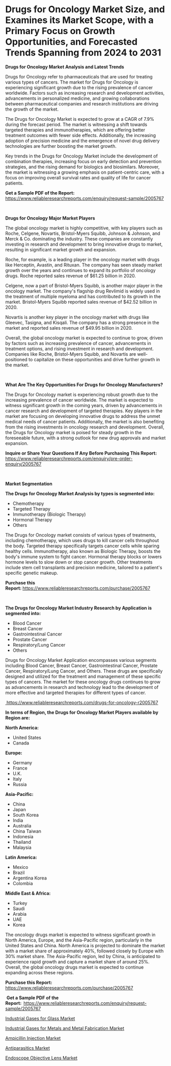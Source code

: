 <p><h1>Drugs for Oncology Market Size, and Examines its Market Scope, with a Primary Focus on Growth Opportunities, and Forecasted Trends Spanning from 2024 to 2031</h1></p><p><strong>Drugs for Oncology Market Analysis and Latest Trends</strong></p>
<p><p>Drugs for Oncology refer to pharmaceuticals that are used for treating various types of cancers. The market for Drugs for Oncology is experiencing significant growth due to the rising prevalence of cancer worldwide. Factors such as increasing research and development activities, advancements in personalized medicine, and growing collaborations between pharmaceutical companies and research institutions are driving the growth of the market.</p><p>The Drugs for Oncology Market is expected to grow at a CAGR of 7.9% during the forecast period. The market is witnessing a shift towards targeted therapies and immunotherapies, which are offering better treatment outcomes with fewer side effects. Additionally, the increasing adoption of precision medicine and the emergence of novel drug delivery technologies are further boosting the market growth.</p><p>Key trends in the Drugs for Oncology Market include the development of combination therapies, increasing focus on early detection and prevention strategies, and the rising demand for biologics and biosimilars. Moreover, the market is witnessing a growing emphasis on patient-centric care, with a focus on improving overall survival rates and quality of life for cancer patients.</p></p>
<p><strong>Get a Sample PDF of the Report:&nbsp;</strong> <a href="https://www.reliableresearchreports.com/enquiry/request-sample/2005767">https://www.reliableresearchreports.com/enquiry/request-sample/2005767</a></p>
<p>&nbsp;</p>
<p><strong>Drugs for Oncology Major Market Players</strong></p>
<p><p>The global oncology market is highly competitive, with key players such as Roche, Celgene, Novartis, Bristol-Myers Squibb, Johnson & Johnson, and Merck & Co. dominating the industry. These companies are constantly investing in research and development to bring innovative drugs to market, resulting in significant market growth and expansion.</p><p>Roche, for example, is a leading player in the oncology market with drugs like Herceptin, Avastin, and Rituxan. The company has seen steady market growth over the years and continues to expand its portfolio of oncology drugs. Roche reported sales revenue of $61.25 billion in 2020.</p><p>Celgene, now a part of Bristol-Myers Squibb, is another major player in the oncology market. The company's flagship drug Revlimid is widely used in the treatment of multiple myeloma and has contributed to its growth in the market. Bristol-Myers Squibb reported sales revenue of $42.52 billion in 2020.</p><p>Novartis is another key player in the oncology market with drugs like Gleevec, Tasigna, and Kisqali. The company has a strong presence in the market and reported sales revenue of $49.95 billion in 2020.</p><p>Overall, the global oncology market is expected to continue to grow, driven by factors such as increasing prevalence of cancer, advancements in treatment options, and rising investment in research and development. Companies like Roche, Bristol-Myers Squibb, and Novartis are well-positioned to capitalize on these opportunities and drive further growth in the market.</p></p>
<p>&nbsp;</p>
<p><strong>What Are The Key Opportunities For Drugs for Oncology Manufacturers?</strong></p>
<p><p>The Drugs for Oncology market is experiencing robust growth due to the increasing prevalence of cancer worldwide. The market is expected to witness significant growth in the coming years, driven by advancements in cancer research and development of targeted therapies. Key players in the market are focusing on developing innovative drugs to address the unmet medical needs of cancer patients. Additionally, the market is also benefiting from the rising investments in oncology research and development. Overall, the Drugs for Oncology market is poised for steady growth in the foreseeable future, with a strong outlook for new drug approvals and market expansion.</p></p>
<p><strong>Inquire or Share Your Questions If Any Before Purchasing This Report:</strong> <a href="https://www.reliableresearchreports.com/enquiry/pre-order-enquiry/2005767">https://www.reliableresearchreports.com/enquiry/pre-order-enquiry/2005767</a></p>
<p>&nbsp;</p>
<p><strong>Market Segmentation</strong></p>
<p><strong>The Drugs for Oncology Market Analysis by types is segmented into:</strong></p>
<p><ul><li>Chemotherapy</li><li>Targeted Therapy</li><li>Immunotherapy (Biologic Therapy)</li><li>Hormonal Therapy</li><li>Others</li></ul></p>
<p><p>The Drugs for Oncology market consists of various types of treatments, including chemotherapy, which uses drugs to kill cancer cells throughout the body. Targeted therapy specifically targets cancer cells while sparing healthy cells. Immunotherapy, also known as Biologic Therapy, boosts the body's immune system to fight cancer. Hormonal therapy blocks or lowers hormone levels to slow down or stop cancer growth. Other treatments include stem cell transplants and precision medicine, tailored to a patient's specific genetic makeup.</p></p>
<p><strong>Purchase this Report:&nbsp;</strong><a href="https://www.reliableresearchreports.com/purchase/2005767">https://www.reliableresearchreports.com/purchase/2005767</a></p>
<p>&nbsp;</p>
<p><strong>The Drugs for Oncology Market Industry Research by Application is segmented into:</strong></p>
<p><ul><li>Blood Cancer</li><li>Breast Cancer</li><li>Gastrointestinal Cancer</li><li>Prostate Cancer</li><li>Respiratory/Lung Cancer</li><li>Others</li></ul></p>
<p><p>Drugs for Oncology Market Application encompasses various segments including Blood Cancer, Breast Cancer, Gastrointestinal Cancer, Prostate Cancer, Respiratory/Lung Cancer, and Others. These drugs are specifically designed and utilized for the treatment and management of these specific types of cancers. The market for these oncology drugs continues to grow as advancements in research and technology lead to the development of more effective and targeted therapies for different types of cancer.</p></p>
<p><a href="https://www.reliableresearchreports.com/drugs-for-oncology-r2005767">&nbsp;https://www.reliableresearchreports.com/drugs-for-oncology-r2005767</a></p>
<p><strong>In terms of Region, the Drugs for Oncology Market Players available by Region are:</strong></p>
<p>
    <p> <strong> North America: </strong>
        <ul>
            <li>United States</li>
            <li>Canada</li>
        </ul>
        </p> 
    <p> <strong> Europe: </strong>
        <ul>
            <li>Germany</li>
            <li>France</li>
            <li>U.K.</li>
            <li>Italy</li>
            <li>Russia</li>
        </ul>
        </p> 
    <p> <strong> Asia-Pacific: </strong>
        <ul>
            <li>China</li>
            <li>Japan</li>
            <li>South Korea</li>
            <li>India</li>
            <li>Australia</li>
            <li>China Taiwan</li>
            <li>Indonesia</li>
            <li>Thailand</li>
            <li>Malaysia</li>
        </ul>
        </p> 
    <p> <strong> Latin America: </strong>
        <ul>
            <li>Mexico</li>
            <li>Brazil</li>
            <li>Argentina Korea</li>
            <li>Colombia</li>
        </ul>
        </p> 
    <p> <strong> Middle East & Africa: </strong>
        <ul>
            <li>Turkey</li>
            <li>Saudi</li>
            <li>Arabia</li>
            <li>UAE</li>
            <li>Korea</li>
        </ul>
    </p>
    </p>
<p><p>The oncology drugs market is expected to witness significant growth in North America, Europe, and the Asia-Pacific region, particularly in the United States and China. North America is projected to dominate the market with a market share of approximately 40%, followed closely by Europe with 30% market share. The Asia-Pacific region, led by China, is anticipated to experience rapid growth and capture a market share of around 25%. Overall, the global oncology drugs market is expected to continue expanding across these regions.</p></p>
<p><strong>Purchase this Report: </strong><a href="https://www.reliableresearchreports.com/purchase/2005767">https://www.reliableresearchreports.com/purchase/2005767</a></p>
<p>&nbsp;<strong>Get a Sample PDF of the Report:&nbsp;&nbsp;</strong><a href="https://www.reliableresearchreports.com/enquiry/request-sample/2005767">https://www.reliableresearchreports.com/enquiry/request-sample/2005767</a></p>
<p><strong></strong></p>
<p><p><a href="https://issuu.com/reportprime-2/docs/industrial-gases-for-glass-market-size-2030.pptx">Industrial Gases for Glass Market</a></p><p><a href="https://issuu.com/reportprime-2/docs/industrial-gases-for-metals-and-metal-fabrication-">Industrial Gases for Metals and Metal Fabrication Market</a></p><p><a href="https://github.com/beatblasta/Market-Research-Report-List-3/blob/main/ampicillin-injection-market.md">Ampicillin Injection Market</a></p><p><a href="https://github.com/shotows/Market-Research-Report-List-2/blob/main/antiparasitics-market.md">Antiparasitics Market</a></p><p><a href="https://www.linkedin.com/pulse/endoscope-objective-lens-market-key-successful-business-strategy-2syyf">Endoscope Objective Lens Market</a></p></p>